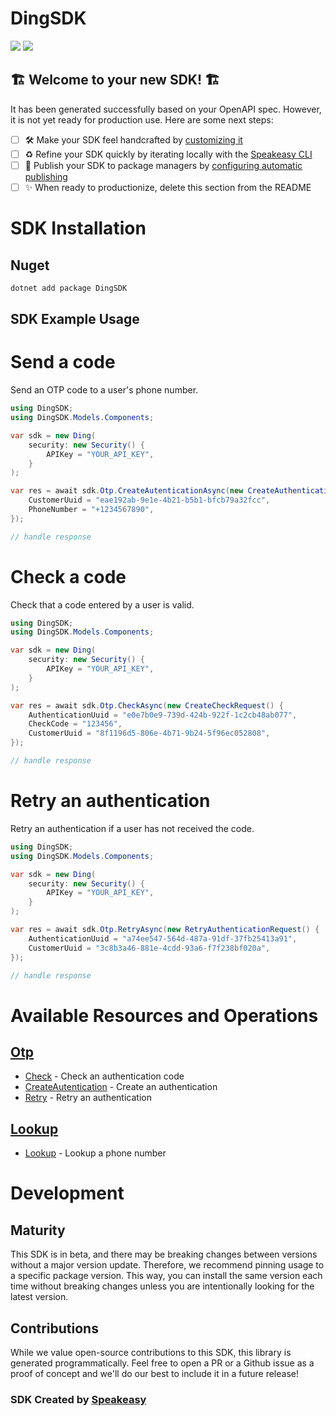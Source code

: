 # DingSDK

<div align="left">
    <a href="https://speakeasyapi.dev/"><img src="https://custom-icon-badges.demolab.com/badge/-Built%20By%20Speakeasy-212015?style=for-the-badge&logoColor=FBE331&logo=speakeasy&labelColor=545454" /></a>
    <a href="https://github.com/ding-live/ding-csharp.git/actions"><img src="https://img.shields.io/github/actions/workflow/status/ding-live/ding-csharp/speakeasy_sdk_generation.yml?style=for-the-badge" /></a>
    
</div>


## 🏗 **Welcome to your new SDK!** 🏗

It has been generated successfully based on your OpenAPI spec. However, it is not yet ready for production use. Here are some next steps:
- [ ] 🛠 Make your SDK feel handcrafted by [customizing it](https://www.speakeasyapi.dev/docs/customize-sdks)
- [ ] ♻️ Refine your SDK quickly by iterating locally with the [Speakeasy CLI](https://github.com/speakeasy-api/speakeasy)
- [ ] 🎁 Publish your SDK to package managers by [configuring automatic publishing](https://www.speakeasyapi.dev/docs/productionize-sdks/publish-sdks)
- [ ] ✨ When ready to productionize, delete this section from the README
<!-- Start SDK Installation -->
# SDK Installation

## Nuget

```bash
dotnet add package DingSDK
```
<!-- End SDK Installation -->

## SDK Example Usage
<!-- Start SDK Example Usage -->

# Send a code
Send an OTP code to a user's phone number.

```csharp
using DingSDK;
using DingSDK.Models.Components;

var sdk = new Ding(
    security: new Security() {
        APIKey = "YOUR_API_KEY",
    }
);

var res = await sdk.Otp.CreateAutenticationAsync(new CreateAuthenticationRequest() {
    CustomerUuid = "eae192ab-9e1e-4b21-b5b1-bfcb79a32fcc",
    PhoneNumber = "+1234567890",
});

// handle response
```


# Check a code
Check that a code entered by a user is valid.

```csharp
using DingSDK;
using DingSDK.Models.Components;

var sdk = new Ding(
    security: new Security() {
        APIKey = "YOUR_API_KEY",
    }
);

var res = await sdk.Otp.CheckAsync(new CreateCheckRequest() {
    AuthenticationUuid = "e0e7b0e9-739d-424b-922f-1c2cb48ab077",
    CheckCode = "123456",
    CustomerUuid = "8f1196d5-806e-4b71-9b24-5f96ec052808",
});

// handle response
```


# Retry an authentication
Retry an authentication if a user has not received the code.

```csharp
using DingSDK;
using DingSDK.Models.Components;

var sdk = new Ding(
    security: new Security() {
        APIKey = "YOUR_API_KEY",
    }
);

var res = await sdk.Otp.RetryAsync(new RetryAuthenticationRequest() {
    AuthenticationUuid = "a74ee547-564d-487a-91df-37fb25413a91",
    CustomerUuid = "3c8b3a46-881e-4cdd-93a6-f7f238bf020a",
});

// handle response
```
<!-- End SDK Example Usage -->

<!-- Start SDK Available Operations -->
# Available Resources and Operations


## [Otp](docs/sdks/otp/README.md)

* [Check](docs/sdks/otp/README.md#check) - Check an authentication code
* [CreateAutentication](docs/sdks/otp/README.md#createautentication) - Create an authentication
* [Retry](docs/sdks/otp/README.md#retry) - Retry an authentication

## [Lookup](docs/sdks/lookup/README.md)

* [Lookup](docs/sdks/lookup/README.md#lookup) - Lookup a phone number
<!-- End SDK Available Operations -->

<!-- Start Dev Containers -->



<!-- End Dev Containers -->

<!-- Placeholder for Future Speakeasy SDK Sections -->

# Development

## Maturity

This SDK is in beta, and there may be breaking changes between versions without a major version update. Therefore, we recommend pinning usage
to a specific package version. This way, you can install the same version each time without breaking changes unless you are intentionally
looking for the latest version.

## Contributions

While we value open-source contributions to this SDK, this library is generated programmatically.
Feel free to open a PR or a Github issue as a proof of concept and we'll do our best to include it in a future release!

### SDK Created by [Speakeasy](https://docs.speakeasyapi.dev/docs/using-speakeasy/client-sdks)
